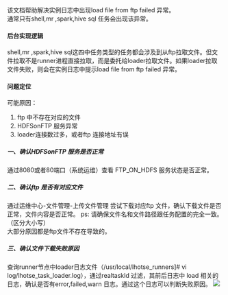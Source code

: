 该文档帮助解决实例日志中出现load file from ftp failed 异常。  
通常只有shell,mr ,spark,hive sql 任务会出现该异常。

#### 后台实现逻辑
shell,mr ,spark,hive sql这四中任务类型的任务都会涉及到从ftp拉取文件。但文件拉取不是runner进程直接拉取，而是委托给loader拉取文件。如果loader拉取文件失败，则会在实例日志中提示load file from ftp failed 异常。  

#### 问题定位
可能原因：
1. ftp 中不存在对应的文件
2. HDFSonFTP 服务异常
3. loader连接数过多，或者ftp 连接地址有误


##### 一、确认HDFSonFTP 服务是否正常
通过8080或者80端口（系统运维）查看 FTP_ON_HDFS 服务状态是否正常。

##### 二、确认ftp 是否有对应文件
通过运维中心-文件管理-上传文件管理 尝试下载对应ftp 文件，确认下载文件是否正常，文件内容是否正常。
ps:
请确保文件名和文件路径跟任务配置的完全一致。（区分大小写）  
大部分原因都是ftp文件不存在导致的。

##### 三、确认文件下载失败原因
查询runner节点中loader日志文件（/usr/local/lhotse_runners]# vi log/lhotse_task_loader.log），通过realtaskId 过滤，其前后日志中 load 相关的日志，确认是否有error,failed,warn 日志。通过这个日志可以判断失败原因。
![](../images/ftpLoadFile1.png)
